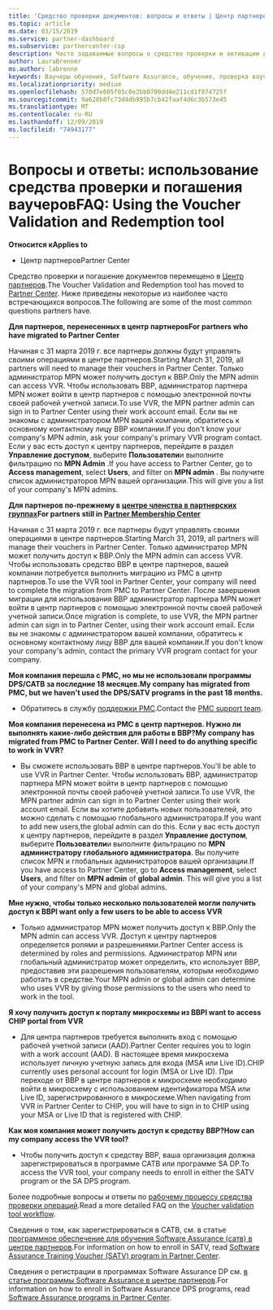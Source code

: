 ```yaml
---
title: 'Средство проверки документов: вопросы и ответы | Центр партнеров'
ms.topic: article
ms.date: 03/15/2019
ms.service: partner-dashboard
ms.subservice: partnercenter-csp
description: Часто задаваемые вопросы о средстве проверки и активации документов, включая сведения о миграции, запросе и управлении доступом и многое другое.
author: LauraBrenner
ms.author: labrenne
keywords: Ваучеры обучения, Software Assurance, обучение, проверка ваучеров, резервный ваучер
ms.localizationpriority: medium
ms.openlocfilehash: 570d7e605f05c0e2bb0700dd4e211cd1f074725f
ms.sourcegitcommit: 9a628b8fc73d4db995b7cb42faaf4d6c3b573e45
ms.translationtype: MT
ms.contentlocale: ru-RU
ms.lasthandoff: 12/09/2019
ms.locfileid: "74943177"
---
```

# <a name="faq-using-the-voucher-validation-and-redemption-tool"></a><span data-ttu-id="2d463-104">Вопросы и ответы: использование средства проверки и погашения ваучеров</span><span class="sxs-lookup"><span data-stu-id="2d463-104">FAQ: Using the Voucher Validation and Redemption tool</span></span> 

<span data-ttu-id="2d463-105">**Относится к**</span><span class="sxs-lookup"><span data-stu-id="2d463-105">**Applies to**</span></span>

- <span data-ttu-id="2d463-106">Центр партнеров</span><span class="sxs-lookup"><span data-stu-id="2d463-106">Partner Center</span></span>

<span data-ttu-id="2d463-107">Средство проверки и погашение документов перемещено в [Центр партнеров](https://partner.microsoft.com/pcv/dashboard/overview).</span><span class="sxs-lookup"><span data-stu-id="2d463-107">The Voucher Validation and Redemption tool has moved to [Partner Center](https://partner.microsoft.com/pcv/dashboard/overview).</span></span> <span data-ttu-id="2d463-108">Ниже приведены некоторые из наиболее часто встречающихся вопросов.</span><span class="sxs-lookup"><span data-stu-id="2d463-108">The following are some of the most common questions partners have.</span></span> 

<span data-ttu-id="2d463-109">**Для партнеров, перенесенных в центр партнеров**</span><span class="sxs-lookup"><span data-stu-id="2d463-109">**For partners who have migrated to Partner Center**</span></span>

 <span data-ttu-id="2d463-110">Начиная с 31 марта 2019 г. все партнеры должны будут управлять своими операциями в центре партнеров.</span><span class="sxs-lookup"><span data-stu-id="2d463-110">Starting March 31, 2019, all partners will need to manage their vouchers in Partner Center.</span></span> <span data-ttu-id="2d463-111">Только администратор MPN может получить доступ к ВВР.</span><span class="sxs-lookup"><span data-stu-id="2d463-111">Only the MPN admin can access VVR.</span></span> <span data-ttu-id="2d463-112">Чтобы использовать ВВР, администратор партнера MPN может войти в центр партнеров с помощью электронной почты своей рабочей учетной записи.</span><span class="sxs-lookup"><span data-stu-id="2d463-112">To use VVR, the MPN partner admin can sign in to Partner Center using their work account email.</span></span> <span data-ttu-id="2d463-113">Если вы не знакомы с администратором MPN вашей компании, обратитесь к основному контактному лицу ВВР компании.</span><span class="sxs-lookup"><span data-stu-id="2d463-113">If you don't know your company's MPN admin, ask your company's primary VVR program contact.</span></span>  <span data-ttu-id="2d463-114">Если у вас есть доступ к центру партнеров, перейдите в раздел **Управление доступом**, выберите **Пользователи**и выполните фильтрацию по **MPN Admin** .</span><span class="sxs-lookup"><span data-stu-id="2d463-114">If you have access to Partner Center, go to **Access management**, select **Users**, and filter on **MPN admin** .</span></span> <span data-ttu-id="2d463-115">Вы получите список администраторов MPN вашей организации.</span><span class="sxs-lookup"><span data-stu-id="2d463-115">This will give you a list of your company's MPN admins.</span></span>  

<span data-ttu-id="2d463-116">**Для партнеров по-прежнему в [центре членства в партнерских группах](https://partner.microsoft.com/)**</span><span class="sxs-lookup"><span data-stu-id="2d463-116">**For partners still in [Partner Membership Center](https://partner.microsoft.com/)**</span></span>

<span data-ttu-id="2d463-117">Начиная с 31 марта 2019 г. все партнеры будут управлять своими операциями в центре партнеров.</span><span class="sxs-lookup"><span data-stu-id="2d463-117">Starting March 31, 2019, all partners will manage their vouchers in Partner Center.</span></span> <span data-ttu-id="2d463-118">Только администратор MPN может получить доступ к ВВР.</span><span class="sxs-lookup"><span data-stu-id="2d463-118">Only the MPN admin can access VVR.</span></span> <span data-ttu-id="2d463-119">Чтобы использовать средство ВВР в центре партнеров, вашей компании потребуется выполнить миграцию из PMC в центр партнеров.</span><span class="sxs-lookup"><span data-stu-id="2d463-119">To use the VVR tool in Partner Center, your company will need to complete the migration from PMC to Partner Center.</span></span> <span data-ttu-id="2d463-120">После завершения миграции для использования ВВР администратор партнера MPN может войти в центр партнеров с помощью электронной почты своей рабочей учетной записи.</span><span class="sxs-lookup"><span data-stu-id="2d463-120">Once migration is complete, to use VVR, the MPN partner admin can sign in to Partner Center, using their work account email.</span></span> <span data-ttu-id="2d463-121">Если вы не знакомы с администратором вашей компании, обратитесь к основному контактному лицу ВВР для вашей компании.</span><span class="sxs-lookup"><span data-stu-id="2d463-121">If you don't know your company's admin, contact the primary VVR program contact for your company.</span></span>  


<span data-ttu-id="2d463-122">**Моя компания перешла с PMC, но мы не использовали программы DPS/САТВ за последние 18 месяцев.**</span><span class="sxs-lookup"><span data-stu-id="2d463-122">**My company has migrated from PMC, but we haven't used the DPS/SATV programs in the past 18 months.**</span></span>

- <span data-ttu-id="2d463-123">Обратитесь в службу [поддержки PMC](mailto:proghelp@microsoft.com).</span><span class="sxs-lookup"><span data-stu-id="2d463-123">Contact the [PMC support team](mailto:proghelp@microsoft.com).</span></span> 


<span data-ttu-id="2d463-124">**Моя компания перенесена из PMC в центр партнеров. Нужно ли выполнять какие-либо действия для работы в ВВР?**</span><span class="sxs-lookup"><span data-stu-id="2d463-124">**My company has migrated from PMC to Partner Center. Will I need to do anything specific to work in VVR?**</span></span> 

- <span data-ttu-id="2d463-125">Вы сможете использовать ВВР в центре партнеров.</span><span class="sxs-lookup"><span data-stu-id="2d463-125">You'll be able to use VVR in Partner Center.</span></span>  <span data-ttu-id="2d463-126">Чтобы использовать ВВР, администратор партнера MPN может войти в центр партнеров с помощью электронной почты своей рабочей учетной записи.</span><span class="sxs-lookup"><span data-stu-id="2d463-126">To use VVR, the MPN partner admin can sign in to Partner Center using their work account email.</span></span> <span data-ttu-id="2d463-127">Если вы хотите добавить новых пользователей, это можно сделать с помощью глобального администратора.</span><span class="sxs-lookup"><span data-stu-id="2d463-127">If you want to add new users,the global admin can do this.</span></span> <span data-ttu-id="2d463-128">Если у вас есть доступ к центру партнеров, перейдите в раздел **Управление доступом**, выберите **Пользователи**и выполните фильтрацию по **MPN администратору** **глобального администратора**. Вы получите список MPN и глобальных администраторов вашей организации.</span><span class="sxs-lookup"><span data-stu-id="2d463-128">If you have access to Partner Center, go to **Access management**, select **Users**, and filter on **MPN admin** of **global admin**. This will give you a list of your company's MPN and global admins.</span></span>  

<span data-ttu-id="2d463-129">**Мне нужно, чтобы только несколько пользователей могли получить доступ к ВВР**</span><span class="sxs-lookup"><span data-stu-id="2d463-129">**I want only a few users to be able to access VVR**</span></span>

- <span data-ttu-id="2d463-130">Только администратор MPN может получить доступ к ВВР.</span><span class="sxs-lookup"><span data-stu-id="2d463-130">Only the MPN admin can access VVR.</span></span> <span data-ttu-id="2d463-131">Доступ к центру партнеров определяется ролями и разрешениями.</span><span class="sxs-lookup"><span data-stu-id="2d463-131">Partner Center access is determined by roles and permissions.</span></span> <span data-ttu-id="2d463-132">Администратор MPN или глобальный администратор может определить, кто использует ВВР, предоставив эти разрешения пользователям, которым необходимо работать в средстве.</span><span class="sxs-lookup"><span data-stu-id="2d463-132">Your MPN admin or global admin can determine who uses VVR by giving those permissions to the users who need to work in the tool.</span></span>

<span data-ttu-id="2d463-133">**Я хочу получить доступ к порталу микросхемы из ВВР**</span><span class="sxs-lookup"><span data-stu-id="2d463-133">**I want to access CHIP portal from VVR**</span></span>

- <span data-ttu-id="2d463-134">Для центра партнеров требуется выполнить вход с помощью рабочей учетной записи (AAD).</span><span class="sxs-lookup"><span data-stu-id="2d463-134">Partner Center requires you to login with a work account (AAD).</span></span>  <span data-ttu-id="2d463-135">В настоящее время микросхема использует личную учетную запись для входа (MSA или Live ID).</span><span class="sxs-lookup"><span data-stu-id="2d463-135">CHIP currently uses personal account for login (MSA or Live ID).</span></span>  <span data-ttu-id="2d463-136">При переходе от ВВР в центре партнеров к микросхеме необходимо войти в микросхему с использованием идентификатора MSA или Live ID, зарегистрированного в микросхеме.</span><span class="sxs-lookup"><span data-stu-id="2d463-136">When navigating from VVR in Partner Center to CHIP, you will have to sign in to CHIP using your MSA or Live ID that is registered with CHIP.</span></span>

<span data-ttu-id="2d463-137">**Как моя компания может получить доступ к средству ВВР?**</span><span class="sxs-lookup"><span data-stu-id="2d463-137">**How can my company access the VVR tool?**</span></span>

- <span data-ttu-id="2d463-138">Чтобы получить доступ к средству ВВР, ваша организация должна зарегистрироваться в программе САТВ или программе SA DP.</span><span class="sxs-lookup"><span data-stu-id="2d463-138">To access the VVR tool, your company needs to enroll in either the SATV program or the SA DPS program.</span></span>

<span data-ttu-id="2d463-139">Более подробные вопросы и ответы по [рабочему процессу средства проверки операций](https://query.prod.cms.rt.microsoft.com/cms/api/am/binary/RE3kz5o).</span><span class="sxs-lookup"><span data-stu-id="2d463-139">Read a more detailed FAQ on the [Voucher validation tool workflow](https://query.prod.cms.rt.microsoft.com/cms/api/am/binary/RE3kz5o).</span></span>

<span data-ttu-id="2d463-140">Сведения о том, как зарегистрироваться в САТВ, см. в статье [программное обеспечение для обучения Software Assurance (сатв) в центре партнеров](software-assurance-satv.md).</span><span class="sxs-lookup"><span data-stu-id="2d463-140">For information on how to enroll in SATV, read [Software Assurance Training Voucher (SATV) program in Partner Center](software-assurance-satv.md).</span></span>

<span data-ttu-id="2d463-141">Сведения о регистрации в программах Software Assurance DP см. [в статье программы Software Assurance в центре партнеров](software-assurance-dps.md).</span><span class="sxs-lookup"><span data-stu-id="2d463-141">For information on how to enroll in Software Assurance DPS programs, read [Software Assurance programs in Partner Center](software-assurance-dps.md).</span></span>
